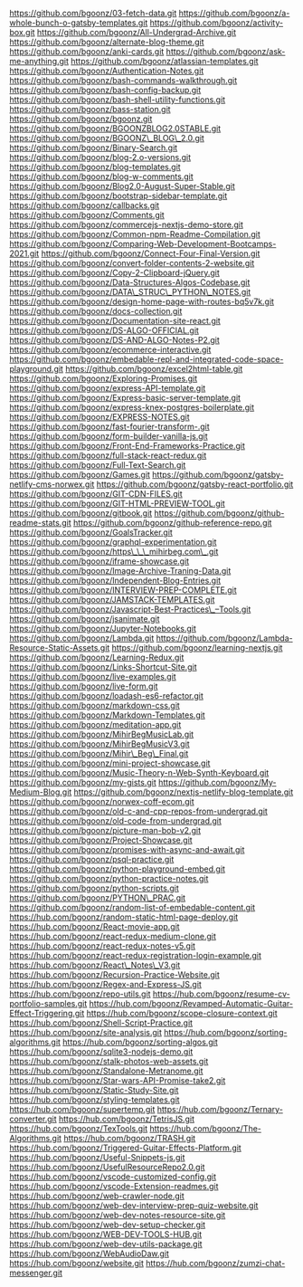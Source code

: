 https://github.com/bgoonz/03-fetch-data.git https://github.com/bgoonz/a-whole-bunch-o-gatsby-templates.git https://github.com/bgoonz/activity-box.git https://github.com/bgoonz/All-Undergrad-Archive.git https://github.com/bgoonz/alternate-blog-theme.git https://github.com/bgoonz/anki-cards.git https://github.com/bgoonz/ask-me-anything.git https://github.com/bgoonz/atlassian-templates.git https://github.com/bgoonz/Authentication-Notes.git https://github.com/bgoonz/bash-commands-walkthrough.git https://github.com/bgoonz/bash-config-backup.git https://github.com/bgoonz/bash-shell-utility-functions.git https://github.com/bgoonz/bass-station.git https://github.com/bgoonz/bgoonz.git https://github.com/bgoonz/BGOONZBLOG2.0STABLE.git https://github.com/bgoonz/BGOONZ\_BLOG\_2.0.git https://github.com/bgoonz/Binary-Search.git https://github.com/bgoonz/blog-2.o-versions.git https://github.com/bgoonz/blog-templates.git https://github.com/bgoonz/blog-w-comments.git https://github.com/bgoonz/Blog2.0-August-Super-Stable.git https://github.com/bgoonz/bootstrap-sidebar-template.git https://github.com/bgoonz/callbacks.git https://github.com/bgoonz/Comments.git https://github.com/bgoonz/commercejs-nextjs-demo-store.git https://github.com/bgoonz/Common-npm-Readme-Compilation.git https://github.com/bgoonz/Comparing-Web-Development-Bootcamps-2021.git https://github.com/bgoonz/Connect-Four-Final-Version.git https://github.com/bgoonz/convert-folder-contents-2-website.git https://github.com/bgoonz/Copy-2-Clipboard-jQuery.git https://github.com/bgoonz/Data-Structures-Algos-Codebase.git https://github.com/bgoonz/DATA\_STRUC\_PYTHON\_NOTES.git https://github.com/bgoonz/design-home-page-with-routes-bq5v7k.git https://github.com/bgoonz/docs-collection.git https://github.com/bgoonz/Documentation-site-react.git https://github.com/bgoonz/DS-ALGO-OFFICIAL.git https://github.com/bgoonz/DS-AND-ALGO-Notes-P2.git https://github.com/bgoonz/ecommerce-interactive.git https://github.com/bgoonz/embedable-repl-and-integrated-code-space-playground.git https://github.com/bgoonz/excel2html-table.git https://github.com/bgoonz/Exploring-Promises.git https://github.com/bgoonz/express-API-template.git https://github.com/bgoonz/Express-basic-server-template.git https://github.com/bgoonz/express-knex-postgres-boilerplate.git https://github.com/bgoonz/EXPRESS-NOTES.git https://github.com/bgoonz/fast-fourier-transform-.git https://github.com/bgoonz/form-builder-vanilla-js.git https://github.com/bgoonz/Front-End-Frameworks-Practice.git https://github.com/bgoonz/full-stack-react-redux.git https://github.com/bgoonz/Full-Text-Search.git https://github.com/bgoonz/Games.git https://github.com/bgoonz/gatsby-netlify-cms-norwex.git https://github.com/bgoonz/gatsby-react-portfolio.git https://github.com/bgoonz/GIT-CDN-FILES.git https://github.com/bgoonz/GIT-HTML-PREVIEW-TOOL.git https://github.com/bgoonz/gitbook.git https://github.com/bgoonz/github-readme-stats.git https://github.com/bgoonz/github-reference-repo.git https://github.com/bgoonz/GoalsTracker.git https://github.com/bgoonz/graphql-experimentation.git https://github.com/bgoonz/https\_\_\_mihirbeg.com\_.git https://github.com/bgoonz/iframe-showcase.git https://github.com/bgoonz/Image-Archive-Traning-Data.git https://github.com/bgoonz/Independent-Blog-Entries.git https://github.com/bgoonz/INTERVIEW-PREP-COMPLETE.git https://github.com/bgoonz/JAMSTACK-TEMPLATES.git https://github.com/bgoonz/Javascript-Best-Practices\_–Tools.git https://github.com/bgoonz/jsanimate.git https://github.com/bgoonz/Jupyter-Notebooks.git https://github.com/bgoonz/Lambda.git https://github.com/bgoonz/Lambda-Resource-Static-Assets.git https://github.com/bgoonz/learning-nextjs.git https://github.com/bgoonz/Learning-Redux.git https://github.com/bgoonz/Links-Shortcut-Site.git https://github.com/bgoonz/live-examples.git https://github.com/bgoonz/live-form.git https://github.com/bgoonz/loadash-es6-refactor.git https://github.com/bgoonz/markdown-css.git https://github.com/bgoonz/Markdown-Templates.git https://github.com/bgoonz/meditation-app.git https://github.com/bgoonz/MihirBegMusicLab.git https://github.com/bgoonz/MihirBegMusicV3.git https://github.com/bgoonz/Mihir\_Beg\_Final.git https://github.com/bgoonz/mini-project-showcase.git https://github.com/bgoonz/Music-Theory-n-Web-Synth-Keyboard.git https://github.com/bgoonz/my-gists.git https://github.com/bgoonz/My-Medium-Blog.git https://github.com/bgoonz/nextjs-netlify-blog-template.git https://github.com/bgoonz/norwex-coff-ecom.git https://github.com/bgoonz/old-c-and-cpp-repos-from-undergrad.git https://github.com/bgoonz/old-code-from-undergrad.git https://github.com/bgoonz/picture-man-bob-v2.git https://github.com/bgoonz/Project-Showcase.git https://github.com/bgoonz/promises-with-async-and-await.git https://github.com/bgoonz/psql-practice.git https://github.com/bgoonz/python-playground-embed.git https://github.com/bgoonz/python-practice-notes.git https://github.com/bgoonz/python-scripts.git https://github.com/bgoonz/PYTHON\_PRAC.git https://github.com/bgoonz/random-list-of-embedable-content.git https://hub.com/bgoonz/random-static-html-page-deploy.git https://hub.com/bgoonz/React-movie-app.git https://hub.com/bgoonz/react-redux-medium-clone.git https://hub.com/bgoonz/react-redux-notes-v5.git https://hub.com/bgoonz/react-redux-registration-login-example.git https://hub.com/bgoonz/React\_Notes\_V3.git https://hub.com/bgoonz/Recursion-Practice-Website.git https://hub.com/bgoonz/Regex-and-Express-JS.git https://hub.com/bgoonz/repo-utils.git https://hub.com/bgoonz/resume-cv-portfolio-samples.git https://hub.com/bgoonz/Revamped-Automatic-Guitar-Effect-Triggering.git https://hub.com/bgoonz/scope-closure-context.git https://hub.com/bgoonz/Shell-Script-Practice.git https://hub.com/bgoonz/site-analysis.git https://hub.com/bgoonz/sorting-algorithms.git https://hub.com/bgoonz/sorting-algos.git https://hub.com/bgoonz/sqlite3-nodejs-demo.git https://hub.com/bgoonz/stalk-photos-web-assets.git https://hub.com/bgoonz/Standalone-Metranome.git https://hub.com/bgoonz/Star-wars-API-Promise-take2.git https://hub.com/bgoonz/Static-Study-Site.git https://hub.com/bgoonz/styling-templates.git https://hub.com/bgoonz/supertemp.git https://hub.com/bgoonz/Ternary-converter.git https://hub.com/bgoonz/TetrisJS.git https://hub.com/bgoonz/TexTools.git https://hub.com/bgoonz/The-Algorithms.git https://hub.com/bgoonz/TRASH.git https://hub.com/bgoonz/Triggered-Guitar-Effects-Platform.git https://hub.com/bgoonz/Useful-Snippets-js.git https://hub.com/bgoonz/UsefulResourceRepo2.0.git https://hub.com/bgoonz/vscode-customized-config.git https://hub.com/bgoonz/vscode-Extension-readmes.git https://hub.com/bgoonz/web-crawler-node.git https://hub.com/bgoonz/web-dev-interview-prep-quiz-website.git https://hub.com/bgoonz/web-dev-notes-resource-site.git https://hub.com/bgoonz/web-dev-setup-checker.git https://hub.com/bgoonz/WEB-DEV-TOOLS-HUB.git https://hub.com/bgoonz/web-dev-utils-package.git https://hub.com/bgoonz/WebAudioDaw.git https://hub.com/bgoonz/website.git https://hub.com/bgoonz/zumzi-chat-messenger.git
